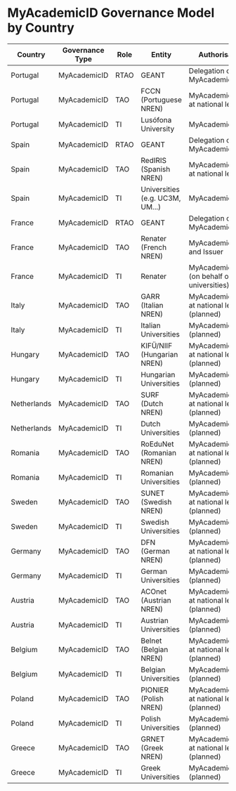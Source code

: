 # MyAcademicID Governance Model by Country

| Country     | Governance Type | Role | Entity                          | Authorisations                                |
|-------------|------------------|------|----------------------------------|------------------------------------------------|
| Portugal    | MyAcademicID     | RTAO | GEANT                           | Delegation of MyAcademicIDTAO                 |
| Portugal    | MyAcademicID     | TAO  | FCCN (Portuguese NREN)          | MyAcademicIDTAO at national level             |
| Portugal    | MyAcademicID     | TI   | Lusófona University             | MyAcademicIDIssuer                            |
| Spain       | MyAcademicID     | RTAO | GEANT                           | Delegation of MyAcademicIDTAO                 |
| Spain       | MyAcademicID     | TAO  | RedIRIS (Spanish NREN)          | MyAcademicIDTAO at national level             |
| Spain       | MyAcademicID     | TI   | Universities (e.g. UC3M, UM...) | MyAcademicIDIssuer                            |
| France      | MyAcademicID     | RTAO | GEANT                           | Delegation of MyAcademicIDTAO                 |
| France      | MyAcademicID     | TAO  | Renater (French NREN)           | MyAcademicIDTAO and Issuer                    |
| France      | MyAcademicID     | TI   | Renater                         | MyAcademicIDIssuer (on behalf of universities)|
| Italy       | MyAcademicID     | TAO  | GARR (Italian NREN)             | MyAcademicIDTAO at national level (planned)   |
| Italy       | MyAcademicID     | TI   | Italian Universities            | MyAcademicIDIssuer (planned)                  |
| Hungary     | MyAcademicID     | TAO  | KIFÜ/NIIF (Hungarian NREN)       | MyAcademicIDTAO at national level (planned)   |
| Hungary     | MyAcademicID     | TI   | Hungarian Universities          | MyAcademicIDIssuer (planned)                  |
| Netherlands | MyAcademicID     | TAO  | SURF (Dutch NREN)               | MyAcademicIDTAO at national level (planned)   |
| Netherlands | MyAcademicID     | TI   | Dutch Universities              | MyAcademicIDIssuer (planned)                  |
| Romania     | MyAcademicID     | TAO  | RoEduNet (Romanian NREN)        | MyAcademicIDTAO at national level (planned)   |
| Romania     | MyAcademicID     | TI   | Romanian Universities           | MyAcademicIDIssuer (planned)                  |
| Sweden      | MyAcademicID     | TAO  | SUNET (Swedish NREN)            | MyAcademicIDTAO at national level (planned)   |
| Sweden      | MyAcademicID     | TI   | Swedish Universities            | MyAcademicIDIssuer (planned)                  |
| Germany     | MyAcademicID     | TAO  | DFN (German NREN)               | MyAcademicIDTAO at national level (planned)   |
| Germany     | MyAcademicID     | TI   | German Universities             | MyAcademicIDIssuer (planned)                  |
| Austria     | MyAcademicID     | TAO  | ACOnet (Austrian NREN)          | MyAcademicIDTAO at national level (planned)   |
| Austria     | MyAcademicID     | TI   | Austrian Universities           | MyAcademicIDIssuer (planned)                  |
| Belgium     | MyAcademicID     | TAO  | Belnet (Belgian NREN)           | MyAcademicIDTAO at national level (planned)   |
| Belgium     | MyAcademicID     | TI   | Belgian Universities            | MyAcademicIDIssuer (planned)                  |
| Poland      | MyAcademicID     | TAO  | PIONIER (Polish NREN)           | MyAcademicIDTAO at national level (planned)   |
| Poland      | MyAcademicID     | TI   | Polish Universities             | MyAcademicIDIssuer (planned)                  |
| Greece      | MyAcademicID     | TAO  | GRNET (Greek NREN)              | MyAcademicIDTAO at national level (planned)   |
| Greece      | MyAcademicID     | TI   | Greek Universities              | MyAcademicIDIssuer (planned)                  |

